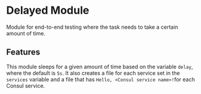 # Delayed Module
Module for end-to-end testing where the task needs to take a certain amount of time.

## Features
This module sleeps for a given amount of time based on the variable `delay`, where the default is `5s`. It also creates a file for each service set in the `services` variable and a file that has `Hello, <Consul service name>!`for each Consul service.
